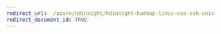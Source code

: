```yaml
---
redirect_url:  /azure/hdinsight/hdinsight-hadoop-linux-use-ssh-unix
redirect_document_id: TRUE 
---
```

